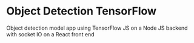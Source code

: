 # Object Detection TensorFlow
Object detection model app using TensorFlow JS on a Node JS backend with socket IO on a React front end
